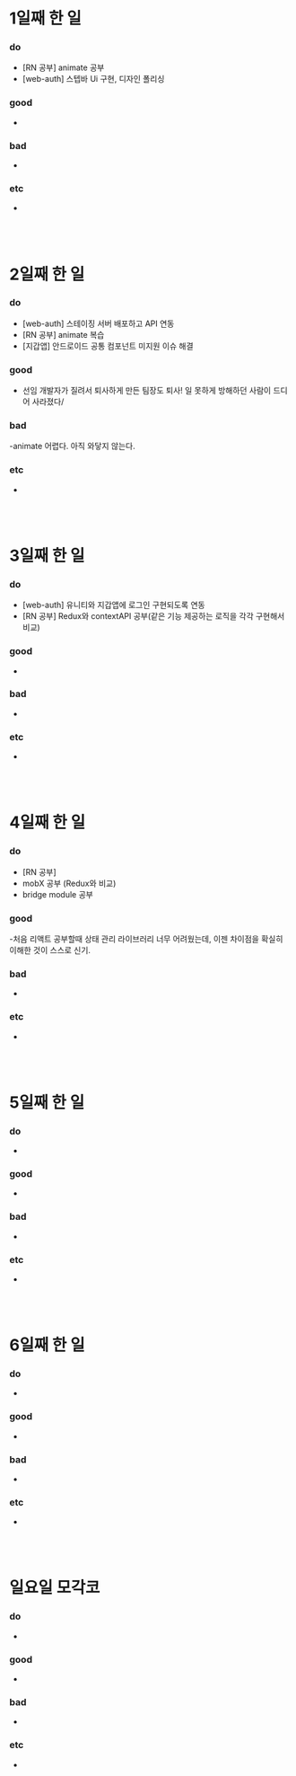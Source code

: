 # 1일째 한 일 
### do
- [RN 공부] animate 공부
- [web-auth] 스텝바 Ui 구현, 디자인 폴리싱

### good
- 

### bad
- 

### etc
- 

<br /><br />

# 2일째 한 일 
### do
- [web-auth] 스테이징 서버 배포하고 API 연동
- [RN 공부] animate 복습
- [지갑앱] 안드로이드 공통 컴포넌트 미지원 이슈 해결

### good
- 선임 개발자가 질려서 퇴사하게 만든 팀장도 퇴사! 일 못하게 방해하던 사람이 드디어 사라졌다/

### bad
-animate 어렵다. 아직 와닿지 않는다.

### etc
-

<br /><br />

# 3일째 한 일 
### do
- [web-auth] 유니티와 지갑앱에 로그인 구현되도록 연동
- [RN 공부] Redux와 contextAPI 공부(같은 기능 제공하는 로직을 각각 구현해서 비교)

### good
-

### bad
- 

### etc
-

<br /><br />

# 4일째 한 일 
### do
- [RN 공부]
 - mobX 공부 (Redux와 비교)
 - bridge module 공부

### good
-처음 리액트 공부할때 상태 관리 라이브러리 너무 어려웠는데, 이젠 차이점을 확실히 이해한 것이 스스로 신기.

### bad
-

### etc
- 

<br /><br />

# 5일째 한 일 
### do
-

### good
-

### bad
-

### etc
- 

<br /><br />

# 6일째 한 일 
### do
-

### good
-
 
### bad
-

### etc
-

<br /><br />

# 일요일 모각코
### do
-

### good
-

### bad
- 

### etc
-

<br /><br />
